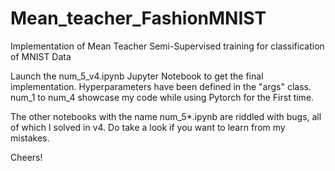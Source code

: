 # Mean_teacher_FashionMNIST
Implementation of Mean Teacher Semi-Supervised training for classification of MNIST Data

Launch the num_5_v4.ipynb Jupyter Notebook to get the final implementation. Hyperparameters have been defined in the "args" class. 
num_1 to num_4 showcase my code while using Pytorch for the First time. 

The other notebooks with the name num_5*.ipynb are riddled with bugs, all of which I solved in v4. Do take a look if you want to learn from my mistakes.

Cheers!
